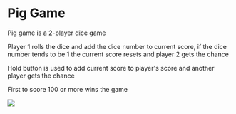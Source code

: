 # Pig Game

Pig game is a 2-player dice game

Player 1 rolls the dice and add the dice number to current score, if the dice number tends to be 1 the current score resets and player 2 gets the chance

Hold button is used to add current score to player's score and another player gets the chance

First to score 100 or more wins the game

![](demo/demo.gif)
